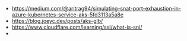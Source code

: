 * https://medium.com/@aritrag94/simulating-snat-port-exhaustion-in-azure-kubernetes-service-aks-5fd3113a5a8e
* https://blog.joeyc.dev/posts/aks-glb/
* https://www.cloudflare.com/learning/ssl/what-is-sni/
* 
